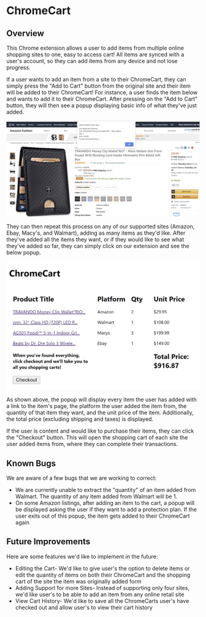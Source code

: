 # ChromeCart

## Overview

This Chrome extension allows a user to add items from multiple online shopping sites to one, easy to access cart! All items are synced with a user's account, so they can add items from any device and not lose progress.

If a user wants to add an item from a site to their ChromeCart, they can simply press the "Add to Cart" button from the original site and their item will be added to their ChromeCart! For instance, a user finds the item below and wants to add it to their ChromeCart. After pressing on the "Add to Cart" button, they will then see a popup displaying basic info of what they've just added.

![](SampleImages/AddedItemOnSite.jpg)

They can then repeat this process on any of our supported sites (Amazon, Ebay, Macy's, and Walmart), adding as many items as they'd like. After they've added all the items they want, or if they would like to see what they've added so far, they can simply click on our extension and see the below popup.

![](SampleImages/FinalPopUp.JPG)

As shown above, the popup will display every item the user has added with a link to the item's page, the platform the user added the item from, the quantity of that item they want, and the unit price of the item. Additionally, the total price (excluding shipping and taxes) is displayed.

If the user is content and would like to purchase their items, they can click the "Checkout" button. This will open the shopping cart of each site the user added items from, where they can complete their transactions.

## Known Bugs
We are aware of a few bugs that we are working to correct:
* We are currently unable to extract the "quantity" of an item added from Walmart. The quantity of any item added from Walmart will be 1.
* On some Amazon listings, after adding an item to the cart, a popup will be displayed asking the user if they want to add a protection plan. If the user exits out of this popup, the item gets added to their ChromeCart again

## Future Improvements
Here are some features we'd like to implement in the future:
* Editing the Cart- We'd like to give user's the option to delete items or edit the quantity of items on both their ChromeCart and the shopping cart of the site the item was originally added form
* Adding Support for more Sites- Instead of supporting only four sites, we'd like user's to be able to add an item from any online retail site
* View Cart History- We'd like to save all the ChromeCarts user's have checked out and allow user's to view their cart history

